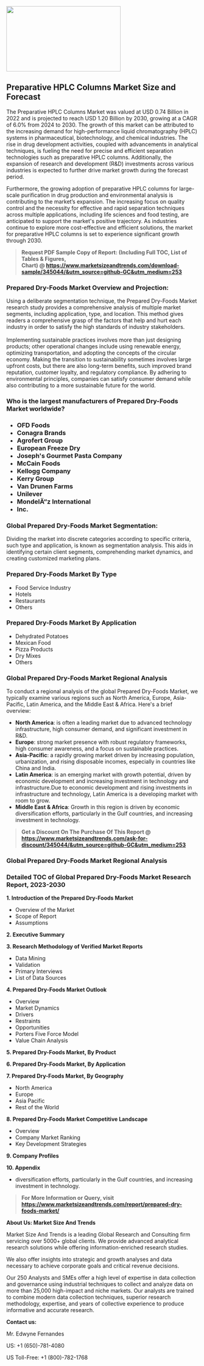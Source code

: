 <p><img class="alignnone size-medium wp-image-20088" src="https://ffe5etoiles.com/wp-content/uploads/2024/12/MST1-300x171.png" alt="" width="300" height="171" /></p><h2>Preparative HPLC Columns Market Size and Forecast</h2><p>The Preparative HPLC Columns Market was valued at USD 0.74 Billion in 2022 and is projected to reach USD 1.20 Billion by 2030, growing at a CAGR of 6.0% from 2024 to 2030. The growth of this market can be attributed to the increasing demand for high-performance liquid chromatography (HPLC) systems in pharmaceutical, biotechnology, and chemical industries. The rise in drug development activities, coupled with advancements in analytical techniques, is fueling the need for precise and efficient separation technologies such as preparative HPLC columns. Additionally, the expansion of research and development (R&D) investments across various industries is expected to further drive market growth during the forecast period.</p><p>Furthermore, the growing adoption of preparative HPLC columns for large-scale purification in drug production and environmental analysis is contributing to the market’s expansion. The increasing focus on quality control and the necessity for effective and rapid separation techniques across multiple applications, including life sciences and food testing, are anticipated to support the market's positive trajectory. As industries continue to explore more cost-effective and efficient solutions, the market for preparative HPLC columns is set to experience significant growth through 2030.</p></p><blockquote id="" class=""><strong>Request PDF Sample Copy of Report: (Including Full TOC, List of Tables &amp; Figures, Chart)&nbsp;@&nbsp;<strong><a href="https://www.marketsizeandtrends.com/download-sample/345044/&utm_source=github-GC&utm_medium=253" target="_blank">https://www.marketsizeandtrends.com/download-sample/345044/&utm_source=github-GC&utm_medium=253</a></strong></strong></blockquote><h3 id="" class="">Prepared Dry-Foods Market&nbsp;Overview and Projection:</h3><p id="" class="">Using a deliberate segmentation technique, the Prepared Dry-Foods Market research study provides a comprehensive analysis of multiple market segments, including application, type, and location. This method gives readers a comprehensive grasp of the factors that help and hurt each industry in order to satisfy the high standards of industry stakeholders. <br /> <br />Implementing sustainable practices involves more than just designing products; other operational changes include using renewable energy, optimizing transportation, and adopting the concepts of the circular economy. Making the transition to sustainability sometimes involves large upfront costs, but there are also long-term benefits, such improved brand reputation, customer loyalty, and regulatory compliance. By adhering to environmental principles, companies can satisfy consumer demand while also contributing to a more sustainable future for the world.</p><h3 id="" class="">Who is the largest manufacturers of&nbsp;Prepared Dry-Foods Market worldwide?</h3><h3 class=""><p><ul><li>OFD Foods </li><li> Conagra Brands </li><li> Agrofert Group </li><li> European Freeze Dry </li><li> Joseph's Gourmet Pasta Company </li><li> McCain Foods </li><li> Kellogg Company </li><li> Kerry Group </li><li> Van Drunen Farms </li><li> Unilever </li><li> MondelÄ“z International </li><li> Inc.</li></ul></p></h3><h3 id="" class="">Global&nbsp;Prepared Dry-Foods Market Segmentation:</h3><p id="" class="">Dividing the market into discrete categories according to specific criteria, such type and application, is known as segmentation analysis. This aids in identifying certain client segments, comprehending market dynamics, and creating customized marketing plans.</p><h3 id="" class="">Prepared Dry-Foods Market&nbsp;By Type</h3><p><p><ul><li>Food Service Industry</li><li> Hotels</li><li> Restaurants</li><li> Others</p></li></ul></p></p><h3 id="" class="">Prepared Dry-Foods Market&nbsp;By Application</h3><p class=""><p><ul><li>Dehydrated Potatoes</li><li> Mexican Food</li><li> Pizza Products</li><li> Dry Mixes</li><li> Others</li></ul></p></p><h3 id="" class="">Global Prepared Dry-Foods Market Regional Analysis</h3><p id="" class="">To conduct a regional analysis of the global Prepared Dry-Foods Market, we typically examine various regions such as North America, Europe, Asia-Pacific, Latin America, and the Middle East &amp; Africa. Here's a brief overview:</p><ul><li><strong>North America</strong>: is often a leading market due to advanced technology infrastructure, high consumer demand, and significant investment in R&amp;D.</li><li><strong>Europe</strong>: strong market presence with robust regulatory frameworks, high consumer awareness, and a focus on sustainable practices.</li><li><strong>Asia-Pacific</strong>: a rapidly growing market driven by increasing population, urbanization, and rising disposable incomes, especially in countries like China and India.</li><li><strong>Latin America</strong>: is an emerging market with growth potential, driven by economic development and increasing investment in technology and infrastructure.Due to economic development and rising investments in infrastructure and technology, Latin America is a developing market with room to grow.</li><li><strong>Middle East &amp; Africa</strong>: Growth in this region is driven by economic diversification efforts, particularly in the Gulf countries, and increasing investment in technology.</li></ul><blockquote id="" class=""><strong>Get a Discount On The Purchase Of This Report @ <strong><a href="https://www.marketsizeandtrends.com/ask-for-discount/345044/&utm_source=github-GC&utm_medium=253" target="_blank">https://www.marketsizeandtrends.com/ask-for-discount/345044/&utm_source=github-GC&utm_medium=253</a></strong></strong></blockquote><h3 id="" class="">Global Prepared Dry-Foods Market Regional Analysis</h3><h3 id="" class="">Detailed TOC of Global Prepared Dry-Foods Market Research Report, 2023-2030</h3><p id="" class=""><strong>1. Introduction of the Prepared Dry-Foods Market</strong></p><ul><li>Overview of the Market</li><li>Scope of Report</li><li>Assumptions</li></ul><p id="" class=""><strong>2. Executive Summary</strong></p><p id="" class=""><strong>3. Research Methodology of Verified Market Reports</strong></p><ul><li>Data Mining</li><li>Validation</li><li>Primary Interviews</li><li>List of Data Sources</li></ul><p id="" class=""><strong>4. Prepared Dry-Foods Market Outlook</strong></p><ul><li>Overview</li><li>Market Dynamics</li><li>Drivers</li><li>Restraints</li><li>Opportunities</li><li>Porters Five Force Model</li><li>Value Chain Analysis</li></ul><p id="" class=""><strong>5. Prepared Dry-Foods Market, By Product</strong></p><p id="" class=""><strong>6. Prepared Dry-Foods Market, By Application</strong></p><p id="" class=""><strong>7. Prepared Dry-Foods Market, By Geography</strong></p><ul><li>North America</li><li>Europe</li><li>Asia Pacific</li><li>Rest of the World</li></ul><p id="" class=""><strong>8. Prepared Dry-Foods Market Competitive Landscape</strong></p><ul><li>Overview</li><li>Company Market Ranking</li><li>Key Development Strategies</li></ul><p id="" class=""><strong>9. Company Profiles</strong></p><p id="" class=""><strong>10. Appendix</strong></p><ul><li>diversification efforts, particularly in the Gulf countries, and increasing investment in technology.</li></ul><blockquote id="" class=""><strong>For More Information or Query, visit <strong><strong><a href="https://www.marketsizeandtrends.com/report/prepared-dry-foods-market/" target="_blank">https://www.marketsizeandtrends.com/report/prepared-dry-foods-market/</a></strong></strong></strong></blockquote><p id="" class=""><strong>About Us: Market Size And Trends</strong></p><p id="" class="">Market Size And Trends is a leading Global Research and Consulting firm servicing over 5000+ global clients. We provide advanced analytical research solutions while offering information-enriched research studies.</p><p id="" class="">We also offer insights into strategic and growth analyses and data necessary to achieve corporate goals and critical revenue decisions.</p><p id="" class="">Our 250 Analysts and SMEs offer a high level of expertise in data collection and governance using industrial techniques to collect and analyze data on more than 25,000 high-impact and niche markets. Our analysts are trained to combine modern data collection techniques, superior research methodology, expertise, and years of collective experience to produce informative and accurate research.</p><p id="" class=""><strong>Contact us:</strong></p><p id="" class="">Mr. Edwyne Fernandes</p><p id="" class="">US: +1 (650)-781-4080</p><p id="" class="">US Toll-Free: +1 (800)-782-1768</p>
